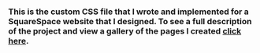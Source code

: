 ### This is the custom CSS file that I wrote and implemented for a SquareSpace website that I designed. To see a full description of the project and view a gallery of the pages I created [click here](https://sophiedamelio.com/FreelanceDetail).
